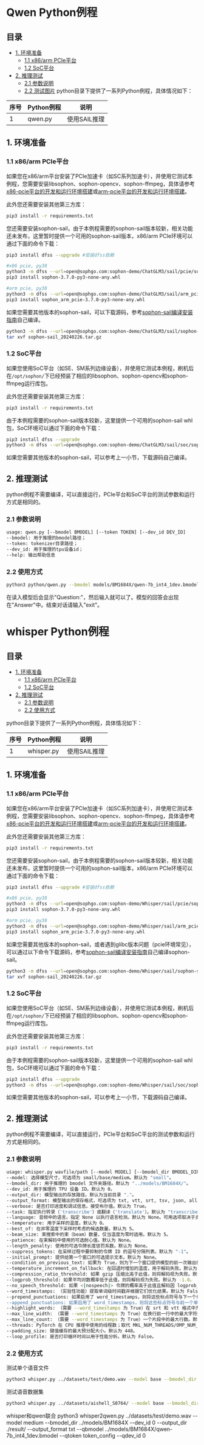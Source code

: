 # Qwen Python例程

## 目录

* [1. 环境准备](#1-环境准备)
    * [1.1 x86/arm PCIe平台](#11-x86arm-pcie平台)
    * [1.2 SoC平台](#12-soc平台)
* [2. 推理测试](#2-推理测试)
    * [2.1 参数说明](#21-参数说明)
    * [2.2 测试图片](#22-测试图片)
python目录下提供了一系列Python例程，具体情况如下：

| 序号 |  Python例程       | 说明                                  |
| ---- | ---------------- | -----------------------------------  |
| 1    | qwen.py          | 使用SAIL推理                           |


## 1. 环境准备
### 1.1 x86/arm PCIe平台

如果您在x86/arm平台安装了PCIe加速卡（如SC系列加速卡），并使用它测试本例程，您需要安装libsophon、sophon-opencv、sophon-ffmpeg，具体请参考[x86-pcie平台的开发和运行环境搭建](../../../docs/Environment_Install_Guide.md#3-x86-pcie平台的开发和运行环境搭建)或[arm-pcie平台的开发和运行环境搭建](../../../docs/Environment_Install_Guide.md#5-arm-pcie平台的开发和运行环境搭建)。

此外您还需要安装其他第三方库：
```bash
pip3 install -r requirements.txt
```
您还需要安装sophon-sail，由于本例程需要的sophon-sail版本较新，相关功能还未发布，这里暂时提供一个可用的sophon-sail版本，x86/arm PCIe环境可以通过下面的命令下载：
```bash
pip3 install dfss --upgrade #安装dfss依赖

#x86 pcie, py38
python3 -m dfss --url=open@sophgo.com:sophon-demo/ChatGLM3/sail/pcie/sophon-3.7.0-py3-none-any.whl 
pip3 install sophon-3.7.0-py3-none-any.whl

#arm pcie, py38
python3 -m dfss --url=open@sophgo.com:sophon-demo/ChatGLM3/sail/arm_pcie/sophon_arm_pcie-3.7.0-py3-none-any.whl
pip3 install sophon_arm_pcie-3.7.0-py3-none-any.whl
```
如果您需要其他版本的sophon-sail，可以下载源码，参考[sophon-sail编译安装指南](https://doc.sophgo.com/sdk-docs/v23.07.01/docs_latest_release/docs/sophon-sail/docs/zh/html/1_build.html#)自己编译。
```bash
python3 -m dfss --url=open@sophgo.com:sophon-demo/ChatGLM3/sail/sophon-sail_20240226.tar.gz
tar xvf sophon-sail_20240226.tar.gz
```
### 1.2 SoC平台

如果您使用SoC平台（如SE、SM系列边缘设备），并使用它测试本例程，刷机后在`/opt/sophon/`下已经预装了相应的libsophon、sophon-opencv和sophon-ffmpeg运行库包。

此外您还需要安装其他第三方库：
```bash
pip3 install -r requirements.txt
```
由于本例程需要的sophon-sail版本较新，这里提供一个可用的sophon-sail whl包，SoC环境可以通过下面的命令下载：
```bash
pip3 install dfss --upgrade
python3 -m dfss --url=open@sophgo.com:sophon-demo/ChatGLM3/sail/soc/sophon_arm-3.7.0-py3-none-any.whl #arm soc, py38
```
如果您需要其他版本的sophon-sail，可以参考上一小节，下载源码自己编译。
## 2. 推理测试
python例程不需要编译，可以直接运行，PCIe平台和SoC平台的测试参数和运行方式是相同的。
### 2.1 参数说明

```bash
usage: qwen.py [--bmodel BMODEL] [--token TOKEN] [--dev_id DEV_ID]
--bmodel: 用于推理的bmodel路径；
--token: tokenizer目录路径；
--dev_id: 用于推理的tpu设备id；
--help: 输出帮助信息
```

### 2.2 使用方式

```bash
python3 python/qwen.py --bmodel models/BM1684X/qwen-7b_int4_1dev.bmodel --token python/token_config --dev_id 0 
```
在读入模型后会显示"Question:"，然后输入就可以了。模型的回答会出现在"Answer"中。结束对话请输入"exit"。

# whisper Python例程 <!-- omit in toc -->

## 目录 <!-- omit in toc -->
- [1. 环境准备](#1-环境准备)
  - [1.1 x86/arm PCIe平台](#11-x86arm-pcie平台)
  - [1.2 SoC平台](#12-soc平台)
- [2. 推理测试](#2-推理测试)
  - [2.1 参数说明](#21-参数说明)
  - [2.2 使用方式](#22-使用方式)

python目录下提供了一系列Python例程，具体情况如下：

| 序号  |  Python例程       | 说明                            |
| ---- | ----------------  | ------------------------------- |
| 1    |    whisper.py     |         使用SAIL推理             |


## 1. 环境准备
### 1.1 x86/arm PCIe平台

如果您在x86/arm平台安装了PCIe加速卡（如SC系列加速卡），并使用它测试本例程，您需要安装libsophon、sophon-opencv、sophon-ffmpeg，具体请参考[x86-pcie平台的开发和运行环境搭建](../../../docs/Environment_Install_Guide.md#3-x86-pcie平台的开发和运行环境搭建)或[arm-pcie平台的开发和运行环境搭建](../../../docs/Environment_Install_Guide.md#5-arm-pcie平台的开发和运行环境搭建)。

此外您还需要安装其他第三方库：
```bash
pip3 install -r requirements.txt
```
您还需要安装sophon-sail，由于本例程需要的sophon-sail版本较新，相关功能还未发布，这里暂时提供一个可用的sophon-sail版本，x86/arm PCIe环境可以通过下面的命令下载：
```bash
pip3 install dfss --upgrade #安装dfss依赖

#x86 pcie, py38
python3 -m dfss --url=open@sophgo.com:sophon-demo/Whisper/sail/pcie/sophon-3.7.0-py3-none-any.whl
pip3 install sophon-3.7.0-py3-none-any.whl

#arm pcie, py38
python3 -m dfss --url=open@sophgo.com:sophon-demo/Whisper/sail/arm_pcie/sophon_arm_pcie-3.7.0-py3-none-any.whl
pip3 install sophon_arm_pcie-3.7.0-py3-none-any.whl
```
如果您需要其他版本的sophon-sail，或者遇到glibc版本问题（pcie环境常见），可以通过以下命令下载源码，参考[sophon-sail编译安装指南](https://doc.sophgo.com/sdk-docs/v23.07.01/docs_latest_release/docs/sophon-sail/docs/zh/html/1_build.html#)自己编译sophon-sail。
```bash
python3 -m dfss --url=open@sophgo.com:sophon-demo/Whisper/sail/sophon-sail_20240226.tar.gz
tar xvf sophon-sail_20240226.tar.gz
```
### 1.2 SoC平台

如果您使用SoC平台（如SE、SM系列边缘设备），并使用它测试本例程，刷机后在`/opt/sophon/`下已经预装了相应的libsophon、sophon-opencv和sophon-ffmpeg运行库包。

此外您还需要安装其他第三方库：
```bash
pip3 install -r requirements.txt
```
由于本例程需要的sophon-sail版本较新，这里提供一个可用的sophon-sail whl包，SoC环境可以通过下面的命令下载：
```bash
pip3 install dfss --upgrade
python3 -m dfss --url=open@sophgo.com:sophon-demo/Whisper/sail/soc/sophon_arm-3.7.0-py3-none-any.whl #arm soc, py38
```
如果您需要其他版本的sophon-sail，可以参考上一小节，下载源码自己编译。

## 2. 推理测试
python例程不需要编译，可以直接运行，PCIe平台和SoC平台的测试参数和运行方式是相同的。
### 2.1 参数说明

```bash
usage: whisper.py wavfile/path [--model MODEL] [--bmodel_dir BMODEL_DIR] [--dev_id DEV_ID] [--output_dir OUTPUT_DIR] [--output_format OUTPUT_FORMAT] [--verbose VERBOSE] [--task TASK] [--language LANGUAGE] [--temperature TEMPERATURE] [--best_of BEST_OF] [--beam_size BEAM_SIZE] [--patience PATIENCE] [--length_penalty LENGTH_PENALTY] [--suppress_tokens SUPPRESS_TOKENS] [--initial_prompt INITIAL_PROMPT] [--condition_on_previous_text CONDITION_ON_PREVIOUS_TEXT] [--temperature_increment_on_fallback TEMPERATURE_INCREMENT_ON_FALLBACK] [--compression_ratio_threshold COMPRESSION_RATIO_THRESHOLD] [--logprob_threshold LOGPROB_THRESHOLD] [--no_speech_threshold NO_SPEECH_THRESHOLD] [--word_timestamps WORD_TIMESTAMPS] [--prepend_punctuations PREPEND_PUNCTUATIONS] [--append_punctuations APPEND_PUNCTUATIONS] [--highlight_words HIGHLIGHT_WORDS] [--max_line_width MAX_LINE_WIDTH] [--max_line_count MAX_LINE_COUNT] [--threads THREADS] [--padding_size PADDING_SIZE] [--loop_profile LOOP_PROFILE]
--model: 选择模型尺寸，可选项为 small/base/medium。默认为 "small"。
--bmodel_dir: 用于推理的 bmodel 文件夹路径。默认为 "../models/BM1684X/"。
--dev_id: 用于推理的 TPU 设备 ID。默认为 0。
--output_dir: 模型输出的存放路径。默认为当前目录 "."。
--output_format: 模型输出的保存格式，可选项为 txt, vtt, srt, tsv, json, all。若未指定，则生成所有可用格式。默认为 "all"。
--verbose: 是否打印进度和调试信息。接受布尔值。默认为 True。
--task: 指定执行转录（'transcribe'）或翻译（'translate'）。默认为 "transcribe"。
--language: 音频中的语言。指定 None 以执行语言检测。默认为 None。可用选项取决于支持的语言。
--temperature: 用于采样的温度。默认为 0。
--best_of: 在非零温度下采样时考虑的候选数量。默认为 5。
--beam_size: 束搜索中的束（beam）数量，仅当温度为零时适用。默认为 5。
--patience: 在束解码中使用的可选耐心值。默认为 None。
--length_penalty: 使用的可选令牌长度惩罚系数。默认为 None。
--suppress_tokens: 在采样过程中要抑制的令牌 ID 的逗号分隔列表。默认为 "-1"。
--initial_prompt: 提供给第一个窗口的可选提示文本。默认为 None。
--condition_on_previous_text: 如果为 True，则为下一个窗口提供模型的前一次输出作为提示。默认为 True。
--temperature_increment_on_fallback: 在回退时增加的温度，用于解码失败。默认为 0.2。
--compression_ratio_threshold: 如果 gzip 压缩比高于此值，则将解码视为失败。默认为 2.4。
--logprob_threshold: 如果平均对数概率低于此值，则将解码视为失败。默认为 -1.0。
--no_speech_threshold: 如果 <|nospeech|> 令牌的概率高于此值且解码因 logprob_threshold 失败，则将该部分视为静默。默认为 0.6。
--word_timestamps: （实验性功能）提取单词级时间戳并根据它们优化结果。默认为 False。
--prepend_punctuations: 如果启用了 word_timestamps，则将这些标点符号与下一个单词合并。默认为 ''"'“¿([{—"'。
--append_punctuations: 如果启用了 word_timestamps，则将这些标点符号与前一个单词合并。默认为 '""'.。,，!！?？:：”)]}、'。
--highlight_words: （需要 --word_timestamps 为 True）在 srt 和 vtt 格式中为每个单词加下划线，随着它们的发音。默认为 False。
--max_line_width: （需要 --word_timestamps 为 True）在换行前一行中的最大字符数。默认为 None。
--max_line_count: （需要 --word_timestamps 为 True）一个片段中的最大行数。默认为 None。
--threads: PyTorch 在 CPU 推理中使用的线程数；取代 MKL_NUM_THREADS/OMP_NUM_THREADS。默认为 0。
--padding_size: 键值缓存的最大预分配大小。默认为 448。
--loop_profile: 是否打印循环时间以用于性能分析。默认为 False。
```

### 2.2 使用方式
测试单个语音文件
```bash
python3 whisper.py ../datasets/test/demo.wav --model base --bmodel_dir ../models/BM1684X --dev_id 0  --output_dir ./result/ --output_format txt
```

测试语音数据集
```bash
python3 whisper.py ../datasets/aishell_S0764/ --model base --bmodel_dir ../models/BM1684X --dev_id 0  --output_dir ./result/ --output_format txt
```

whisper和qwen联合
python3 whisper2qwen.py ../datasets/test/demo.wav --model medium --bmodel_dir ../models/BM1684X --dev_id 0  --output_dir ./result/ --output_format txt --qbmodel ../models/BM1684X/qwen-7b_int4_1dev.bmodel --qtoken token_config --qdev_id 0


